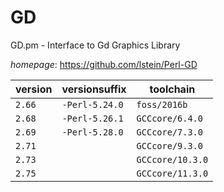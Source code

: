 # GD

GD.pm - Interface to Gd Graphics Library

*homepage*: <https://github.com/lstein/Perl-GD>

version | versionsuffix | toolchain
--------|---------------|----------
``2.66`` | ``-Perl-5.24.0`` | ``foss/2016b``
``2.68`` | ``-Perl-5.26.1`` | ``GCCcore/6.4.0``
``2.69`` | ``-Perl-5.28.0`` | ``GCCcore/7.3.0``
``2.71`` |  | ``GCCcore/9.3.0``
``2.73`` |  | ``GCCcore/10.3.0``
``2.75`` |  | ``GCCcore/11.3.0``
